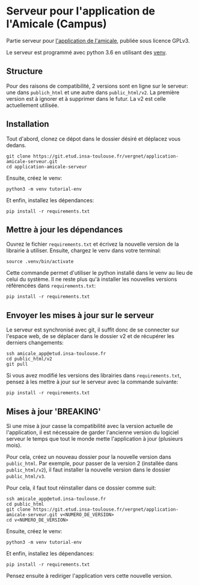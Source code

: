 # Serveur pour l'application de l'Amicale (Campus)

Partie serveur pour [l'application de l'amicale](https://git.etud.insa-toulouse.fr/vergnet/application-amicale), publiée sous licence GPLv3.

Le serveur est programmé avec python 3.6 en utilisant des [venv](https://docs.python.org/3/tutorial/venv.html).

## Structure

Pour des raisons de compatibilité, 2 versions sont en ligne sur le serveur: une dans `publich_html` et une autre dans `public_html/v2`. La première version est à ignorer et à supprimer dans le futur. La v2 est celle actuellement utilisée.

## Installation

Tout d'abord, clonez ce dépot dans le dossier désiré et déplacez vous dedans.

```shell
git clone https://git.etud.insa-toulouse.fr/vergnet/application-amicale-serveur.git
cd application-amicale-serveur
```

Ensuite, créez le venv:
```shell
python3 -m venv tutorial-env
```

Et enfin, installez les dépendances:

```shell
pip install -r requirements.txt
```

## Mettre à jour les dépendances

Ouvrez le fichier `requirements.txt` et écrivez la nouvelle version de la librairie à utiliser.
Ensuite, chargez le venv dans votre terminal:

```shell
source .venv/bin/activate
```

Cette commande permet d'utiliser le python installé dans le venv au lieu de celui du système.
Il ne reste plus qu'à installer les nouvelles versions référencées dans `requirements.txt`:

```shell
pip install -r requirements.txt
```

## Envoyer les mises à jour sur le serveur

Le serveur est synchronisé avec git, il suffit donc de se connecter sur l'espace web, de se déplacer dans le dossier v2 et de récupérer les derniers changements:

```shell
ssh amicale_app@etud.insa-toulouse.fr
cd public_html/v2
git pull
```

Si vous avez modifié les versions des librairies dans `requirements.txt`, pensez à les mettre à jour sur le serveur avec la commande suivante:

```shell
pip install -r requirements.txt
```

## Mises à jour 'BREAKING'

Si une mise à jour casse la compatibilité avec la version actuelle de l'application, il est nécessaire de garder l'ancienne version du logiciel serveur le temps que tout le monde mette l'application à jour (plusieurs mois).

Pour cela, créez un nouveau dossier pour la nouvelle version dans `public_html`. Par exemple, pour passer de la version 2 (installée dans `public_html/v2`), il faut installer la nouvelle version dans le dossier `public_html/v3`.

Pour cela, il faut tout réinstaller dans ce dossier comme suit:

```shell
ssh amicale_app@etud.insa-toulouse.fr
cd public_html
git clone https://git.etud.insa-toulouse.fr/vergnet/application-amicale-serveur.git v<NUMERO_DE_VERSION>
cd v<NUMERO_DE_VERSION>
```
Ensuite, créez le venv:
```shell
python3 -m venv tutorial-env
```

Et enfin, installez les dépendances:

```shell
pip install -r requirements.txt
```

Pensez ensuite à rediriger l'application vers cette nouvelle version.